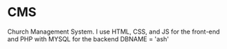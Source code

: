 # CMS
Church Management System. I use HTML, CSS, and JS for the front-end and PHP with MYSQL for the backend
DBNAME = 'ash'
